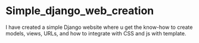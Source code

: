 # Simple_django_web_creation
I have created a simple Django website 
where u get the know-how to create models, views, URLs, and how to integrate with CSS and js with template.
